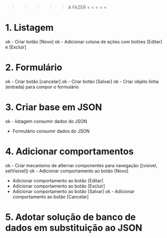 > > > > > A FAZER < < < < <

# 1. Listagem

ok - Criar botão [Novo]
ok - Adicionar coluna de ações com botões [Editar] e [Excluir]

# 2. Formulário

ok - Criar botão [cancelar]
ok - Criar botão [Salvar]
ok - Criar objeto linha (entrada) para compor o formulário

# 3. Criar base em JSON

ok - listagem consumir dados do JSON

-   Formulário consumir dados do JSON <!-- iniciado -->

# 4. Adicionar comportamentos

ok - Criar mecanismo de alternar componentes para navegação ([visivel, setVisivel])
ok - Adicionar comportamento ao botão [Novo]

-   Adicionar comportamento ao botão [Editar] <!-- iniciado -->
-   Adicionar comportamento ao botão [Excluir]
-   Adicionar comportamento ao botão [Salvar]
    ok - Adicionar comportamento ao botão [Cancelar]

# 5. Adotar solução de banco de dados em substituição ao JSON
